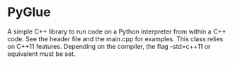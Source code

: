 # PyGlue
A simple C++ library to run code on a Python interpreter from within a C++ code. 
See the header file and the main.cpp for examples. 
This class relies on C++11 features. Depending on the compiler, 
 the flag -std=c++11 or equivalent must be set.  
